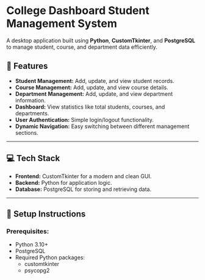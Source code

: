 # College Dashboard Student Management System

A desktop application built using **Python**, **CustomTkinter**, and **PostgreSQL** to manage student, course, and department data efficiently. 

## 📝 Features

- **Student Management:** Add, update, and view student records.
- **Course Management:** Add, update, and view course details.
- **Department Management:** Add, update, and view department information.
- **Dashboard:** View statistics like total students, courses, and departments.
- **User Authentication:** Simple login/logout functionality.
- **Dynamic Navigation:** Easy switching between different management sections.

---

## 💻 Tech Stack

- **Frontend:** CustomTkinter for a modern and clean GUI.
- **Backend:** Python for application logic.
- **Database:** PostgreSQL for storing and retrieving data.

---

## 🚀 Setup Instructions

### Prerequisites:
- Python 3.10+
- PostgreSQL
- Required Python packages:
  - customtkinter
  - psycopg2
